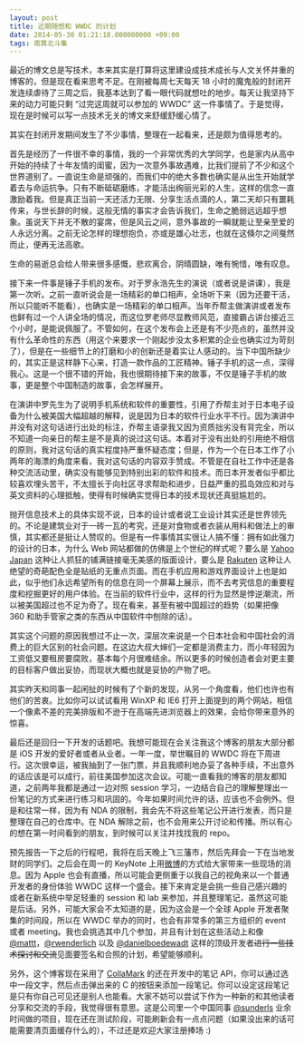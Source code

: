 ```yaml
---
layout: post
title: 近期随想和 WWDC 的计划
date: 2014-05-30 01:21:18.000000000 +09:00
tags: 南箕北斗集
---
```

最近的博文总是写技术，本来其实是打算将这里建设成技术成长与人文关怀并重的博客的，但是现在看来思考不足。在刚被每周七天每天 18 小时的魔鬼般的封闭开发连续虐待了三周之后，我基本达到了看一眼代码就想吐的地步。每天让我坚持下来的动力可能只剩 “过完这周就可以参加的 WWDC” 这一件事情了。于是觉得，现在是时候可以写一点技术无关的博文来舒缓舒缓心情了。

其实在封闭开发期间发生了不少事情，整理在一起看来，还是颇为值得思考的。

首先是经历了一件很不幸的事情，我的一个非常优秀的大学同学，也是家内从高中开始的持续了十年友情的闺蜜，因为一次意外事故遇难，比我们提前了不少和这个世界道别了。一直说生命是顽强的，而我们中的绝大多数也确实是从出生开始就学着去与命运抗争。只有不断砥砺磨练，才能活出绚丽光彩的人生，这样的信念一直激励着我。但是真正当前一天还活力无限、分享生活点滴的人，第二天却只有噩耗传来，与世长辞的时候，这般无情的事实才会告诉我们，生命之脆弱远远超乎想象。虽说天下并无不散的宴席，但是风云之间，意外事故的一瞬就能让至亲至爱的人永远分离。之前无论怎样的理想抱负，亦或是雄心壮志，也就在这倏尔之间戛然而止，便再无法高歌。

生命的易逝总会给人带来很多感慨，悲欢离合，阴晴圆缺，唯有惋惜，唯有叹息。

接下来一件事是锤子手机的发布。对于罗永浩先生的演说（或者说是讲课），我是第一次听。之前一直听说会是一场精彩的单口相声，全场听下来（因为还要干活，所以只能听不能看），也确实是一场精彩的单口相声。当年乔帮主做演讲或者发布也鲜有过一个人讲全场的情况，而这位罗老师尽显教师风范，直接霸占讲台接近三个小时，是能说佩服了。不管如何，在这个发布会上还是有不少亮点的，虽然并没有什么革命性的东西（用这个来要求一个刚起步没太多积累的企业也确实过为苛刻了），但是在一些细节上的打磨和小的创新还是着实让人感动的。当下中国所缺少的，其实正是这样静下心来，打造一款作品的工匠精神。锤子手机的这一点，深得我心。这是一个很不错的开始，我也很期待接下来的故事，不仅是锤子手机的故事，更是整个中国制造的故事，会怎样展开。

在演讲中罗先生为了说明手机系统和软件的重要性，引用了乔帮主对于日本电子设备为什么被美国大幅超越的解释，说是因为日本的软件行业水平不行。因为演讲中并没有对这句话进行出处的标注，乔帮主语录我又因为资质拙劣没有背完全，所以不知道一向亲日的帮主是不是真的说过这句话。本着对于没有出处的引用绝不相信的原则，我对这句话的真实程度持严重怀疑态度；但是，作为一个在日本工作了小两年的海漂的角度来看，我对这句话的内容双手赞成。不管是在自社工作中还是各种交流活动里，确实没有能够见到特别出彩的软件和技术。而日本开发者似乎都比较喜欢埋头苦干，不太擅长于向社区寻求帮助和进步，日益严重的孤岛效应和对与英文资料的心理抵触，使得有时候确实觉得日本的技术现状还真挺尴尬的。

抛开信息技术上的具体实现不说，日本的设计或者说工业设计其实还是世界领先的。不论是建筑业对于一砖一瓦的考究，还是对食物或者衣装从用料和做法上的审慎，其实都还是挺让人赞叹的。但是有一件事情其实很让人搞不懂：拥有如此强力的设计的日本，为什么 Web 网站都做的仿佛是上个世纪的样式呢？要么是 [Yahoo Japan](http://www.yahoo.co.jp) 这种让人抓狂的铺满链接毫无美感的版面设计，要么是 [Rakuten](http://www.rakuten.co.jp) 这种让人绝望的奇葩配色全是贴纸的无重点页面。而在手机应用和游戏界面设计上也是如此，似乎他们永远希望所有的信息在同一个屏幕上展示，而不去考究信息的重要程度和挖掘更好的用户体验。在当前的软件行业中，这样的行为显然是悖逆潮流，所以被美国超过也不足为奇了。现在看来，甚至有被中国超过的趋势（如果把像 360 和助手管家之类的东西从中国软件中刨除的话）。

其实这个问题的原因我想过不止一次，深层次来说是一个日本社会和中国社会的消费上的巨大区别的社会问题。在这边大叔大婶们一定都是消费主力，而小年轻因为工资低又要租房要腐败，基本每个月很难结余。所以更多的时候创造者会对更主要的目标客户做出妥协，而现状大概也就是妥协的产物了吧。

其实昨天和同事一起闲扯的时候有了个新的发现，从另一个角度看，他们也许也有他们的苦衷。比如你可以试试看用 WinXP 和 IE6 打开上面提到的两个网站，相信一个像素不差的完美排版和不逊于在高端先进浏览器上的效果，会给你带来意外的惊喜。

最后还是回归一下开发的话题吧。我想可能现在会关注我这个博客的朋友大部分都是 iOS 开发的爱好者或者从业者。一年一度，举世瞩目的 WWDC 将在下周进行。这次很幸运，被我抽到了一张门票，并且我顺利地办妥了各种手续，不出意外的话应该是可以成行，前往美国参加这次会议。可能一直看我的博客的朋友都知道，之前两年我都是通过一边对照 session 学习，一边结合自己的理解整理出一份笔记的方式来进行练习和巩固的。今年如果时间允许的话，应该也不会例外。但是和往常一样，因为有 NDA 的限制，我会先不将这些笔记公开进行发表，而只是整理在自己的仓库中。在 NDA 解除之前，也不会用来公开讨论和传播。所以有心的想在第一时间看到的朋友，到时候可以关注并找找我的 repo。

预先报告一下之后的行程吧，我将在后天晚上飞三藩市，然后先拜会一下在当地发财的同学们。之后会在周一的 KeyNote 上用[微博](http://weibo.com/onevcat/)的方式给大家带来一些现场的消息。因为 Apple 也会有直播，所以可能会更侧重于以我自己的视角来以一个普通开发者的身份体验 WWDC 这样一个盛会。接下来肯定是会挑一些自己感兴趣的或者在新系统中举足轻重的 session 和 lab 来参加，并且整理笔记，虽然这可能是后话。另外，可能大家会不太知道的是，因为这会是一个全球 Apple 开发者聚集的时间段，所以在 WWDC 举办的同时，也会有非常多的第三方组织的 event 或者 meeting。我也会挑选其中几个参加，并且有计划在这些活动上和像 [@mattt](https://twitter.com/mattt)，[@rwenderlich](https://twitter.com/rwenderlich) 以及 [@danielboedewadt](https://twitter.com/danielboedewadt) 这样的顶级开发者~~进行一些技术探讨和交流~~见面要签名和合照的计划，希望能够顺利。

另外，这个博客现在采用了 [CollaMark](http://collamark.com/#/) 的还在开发中的笔记 API，你可以通过选中一段文字，然后点击弹出来的 C 的按钮来添加一段笔记。你可以设定这段笔记是只有你自己可见还是别人也能看。大家不妨可以尝试下作为一种新的和其他读者分享和交流的手段，我觉得很有意思。这是公司里一个中国同事 [@sunderls](http://weibo.com/sunderls) 业余时间做的项目，现在还在测试阶段，可能刷新会有一点点问题（如果没出来的话可能需要清页面缓存什么的），不过还是欢迎大家注册捧场 :)
